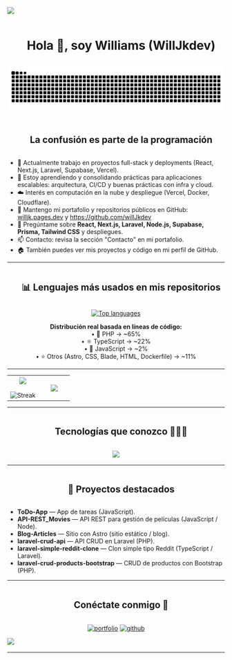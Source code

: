 <!--horizontal divider(gradiant)-->
<img src="https://user-images.githubusercontent.com/73097560/115834477-dbab4500-a447-11eb-908a-139a6edaec5c.gif">

<!--h1 without bottom border-->
<div id="user-content-toc">
  <ul align="center">
    <summary><h1 style="display: inline-block">Hola 👋, soy Williams (WillJkdev)</h1></summary>
  </ul>
</div>

<!--- snake -->
<div align="center">

  <!-- versión para modo claro -->
  <picture>
    <source media="(prefers-color-scheme: dark)" srcset="https://raw.githubusercontent.com/WillJkdev/WillJkdev/output/github-contribution-grid-snake-dark.svg" />
    <source media="(prefers-color-scheme: light)" srcset="https://raw.githubusercontent.com/WillJkdev/WillJkdev/output/github-contribution-grid-snake.svg" />
    <img alt="snake animation" src="https://raw.githubusercontent.com/WillJkdev/WillJkdev/output/github-contribution-grid-snake.svg" />
  </picture>

</div>


<!--h2 without bottom border-->
<div id="user-content-toc">
  <ul align="center">
    <summary><h2 style="display: inline-block">La confusión es parte de la programación</h2></summary>
  </ul>
</div>

<!--Intro start-->
- 🔭 Actualmente trabajo en proyectos full-stack y deployments (React, Next.js, Laravel, Supabase, Vercel).
- 🌱 Estoy aprendiendo y consolidando prácticas para aplicaciones escalables: arquitectura, CI/CD y buenas prácticas con infra y cloud.
- ☁️ Interés en computación en la nube y despliegue (Vercel, Docker, Cloudflare).
- 📝 Mantengo mi portafolio y repositorios públicos en GitHub: [willjk.pages.dev](https://willjk.pages.dev/) y https://github.com/willJkdev
- 💬 Pregúntame sobre **React, Next.js, Laravel, Node.js, Supabase, Prisma, Tailwind CSS** y despliegues.
- 📫 Contacto: revisa la sección "Contacto" en mi portafolio.
- 🏠 También puedes ver mis proyectos y código en mi perfil de GitHub.
<!--Intro end-->

---

<!-- Lenguajes más usados -->
<div id="user-content-toc">
  <ul align="center">
    <summary><h2 style="display: inline-block">📊 Lenguajes más usados en mis repositorios</h2></summary>
  </ul>
</div>

<p align="center">
  <a href="https://github.com/anuraghazra/github-readme-stats">
    <img src="https://github-readme-stats.vercel.app/api/top-langs/?username=willJkdev&layout=compact&theme=radical&langs_count=8" alt="Top languages" />
  </a>
</p>

<p align="center">
  <b>Distribución real basada en líneas de código:</b><br>
  • 🐘 PHP → ~65%<br>
  • ⚛️ TypeScript → ~22%<br>
  • 💛 JavaScript → ~2%<br>
  • ⭐ Otros (Astro, CSS, Blade, HTML, Dockerfile) → ~11%
</p>

---

<!--- stats & Trophy (start) -->
<p align="center">
  <!--- stats (start) -->
<table align="center">
<tr border="none">
<td width="50%" align="center">
  
  <img align="center" src="https://github-readme-stats.vercel.app/api?username=willJkdev&theme=dark&show_icons=true&count_private=true" />
  <br></br>
  <img title="🔥 Get streak stats for your profile at git.io/streak-stats" alt="Streak" src="https://github-readme-streak-stats.herokuapp.com/?user=willJkdev&theme=dark&hide_border=false" /> 
</td>

<td width="50%" align="center">

  <img align="center" src="https://github-readme-stats.anuraghazra1.vercel.app/api/top-langs/?username=willJkdev&theme=dark&hide_border=false&no-bg=true&no-frame=true&langs_count=10"/>
  
  </td>
</tr>
</table>
<!--- stats (end) -->

<!-- - trophy (start) -->
<!-- <div align=center>
  <a href="https://github.com/ryo-ma/github-profile-trophy" title="Go to Source">
      <img align="center" width=84% src="https://github-profile-trophy.vercel.app/?username=willJkdev&theme=radical&row=1&column=7&margin-h=15&margin-w=5&no-bg=true" alt="TROPHY" />
    </a>
</div> -->
<!--- trophy (start) -->

</p>        
<!--- stats (end) -->

---

<!--h1 without bottom border-->
<div id="user-content-toc">
  <ul align="center">
    <summary><h2 style="display: inline-block">Tecnologías que conozco 👨🏻‍💻</h2></summary>
  </ul>
</div>

<p align="center">
  <a href="https://skillicons.dev">
    <img src="https://skillicons.dev/icons?i=html,css,js,ts,react,nextjs,astro,tailwind,bootstrap,nodejs,express,laravel,php,java,python,supabase,prisma,graphql,mongodb,mysql,postgres,docker,vercel,github,postman,stripe,mercadopago,cloudinary&perline=14" />
  </a>
</p>

---

<!-- Proyectos destacados -->
<div id="user-content-toc">
  <ul align="center">
    <summary><h2 style="display: inline-block">🚀 Proyectos destacados</h2></summary>
  </ul>
</div>

- **ToDo-App** — App de tareas (JavaScript).  
- **API-REST_Movies** — API REST para gestión de películas (JavaScript / Node).  
- **Blog-Articles** — Sitio con Astro (sitio estático / blog).  
- **laravel-crud-api** — API CRUD en Laravel (PHP).  
- **laravel-simple-reddit-clone** — Clon simple tipo Reddit (TypeScript / Laravel).  
- **laravel-crud-products-bootstrap** — CRUD de productos con Bootstrap (PHP).

---

<!-- Conéctate conmigo -->
<div id="user-content-toc">
  <ul align="center">
    <summary><h2 style="display: inline-block">Conéctate conmigo 🤝</h2></summary>
  </ul>
</div>

<p align="center">
  <a href="https://www.linkedin.com/in/williamsjpm/" target="blank"><img align="center" src="https://user-images.githubusercontent.com/88904952/234979284-68c11d7f-1acc-4f0c-ac78-044e1037d7b0.png" alt="portfolio" height="50" width="50" /></a>
  <a href="https://github.com/willJkdev" target="blank"><img align="center" src="https://user-images.githubusercontent.com/88904952/234980676-61bfb021-ecc8-48f7-88e6-34c1b06c4a58.png" alt="github" height="50" width="50" /></a>
</p>



<!--horizontal divider(gradiant)-->
<img src="https://user-images.githubusercontent.com/73097560/115834477-dbab4500-a447-11eb-908a-139a6edaec5c.gif">

----------------------------------------------------------------------  

